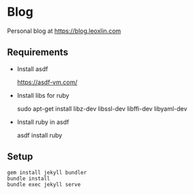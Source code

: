 # Blog

Personal blog at https://blog.leoxlin.com

## Requirements

- Install asdf
  
  https://asdf-vm.com/

- Install libs for ruby

  sudo apt-get install libz-dev libssl-dev libffi-dev libyaml-dev

- Install ruby in asdf
  
  asdf install ruby

## Setup

```
gem install jekyll bundler
bundle install
bundle exec jekyll serve
```
